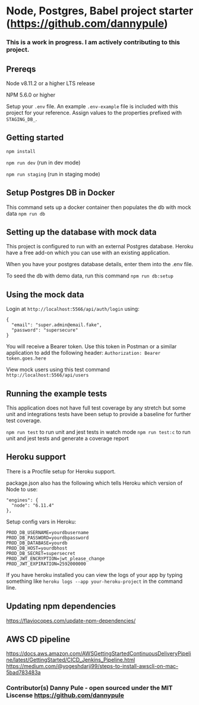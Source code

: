 # Node, Postgres, Babel project starter (https://github.com/dannypule)

### This is a work in progress. I am actively contributing to this project.

## Prereqs

Node v8.11.2 or a higher LTS release

NPM 5.6.0 or higher

Setup your `.env` file. An example `.env-example` file is included with this project for
your reference. Assign values to the properties prefixed with `STAGING_DB_`.

## Getting started 

`npm install`

`npm run dev` (run in dev mode)

`npm run staging` (run in staging mode)

## Setup Postgres DB in Docker

This command sets up a docker container then populates the db with mock data `npm run db`

## Setting up the database with mock data

This project is configured to run with an external Postgres database. Heroku
have a free add-on which you can use with an existing application.

When you have your postgres database details, enter them into the .env
file.

To seed the db with demo data, run this command `npm run db:setup`

## Using the mock data

Login at `http://localhost:5566/api/auth/login` using:

```
{
  "email": "super.admin@email.fake",
  "password": "supersecure"
}
```

You will receive a Bearer token. Use this token in Postman or a similar application to add the following header:
`Authorization: Bearer token.goes.here`

View mock users using this test command `http://localhost:5566/api/users`

## Running the example tests

This application does not have full test coverage by any stretch but some unit and integrations tests have been setup to provide a baseline for further test coverage.

`npm run test` to run unit and jest tests in watch mode
`npm run test:c` to run unit and jest tests and generate a coverage report

## Heroku support

There is a Procfile setup for Heroku support.

package.json also has the following which tells Heroku which version of Node to
use:

```
"engines": {
  "node": "6.11.4"
},
```

Setup config vars in Heroku:

```
PROD_DB_USERNAME=yourdbusername
PROD_DB_PASSWORD=yourdbpassword
PROD_DB_DATABASE=yourdb
PROD_DB_HOST=yourdbhost
PROD_DB_SECRET=supersecret
PROD_JWT_ENCRYPTION=jwt_please_change
PROD_JWT_EXPIRATION=2592000000
```

If you have heroku installed you can view the logs of your app by typing
something like `heroku logs --app your-heroku-project` in the command line.

## Updating npm dependencies
https://flaviocopes.com/update-npm-dependencies/

## AWS CD pipeline
https://docs.aws.amazon.com/AWSGettingStartedContinuousDeliveryPipeline/latest/GettingStarted/CICD_Jenkins_Pipeline.html
https://medium.com/@yogeshdarji99/steps-to-install-awscli-on-mac-5bad783483a

### Contributor(s) Danny Pule - open sourced under the MIT Liscense https://github.com/dannypule




